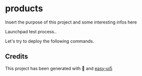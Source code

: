 # products

Insert the purpose of this project and some interesting infos here

Launchpad test process..

Let's try to deploy the following commands.



## Credits

This project has been generated with 💙 and [easy-ui5](https://github.com/SAP)


